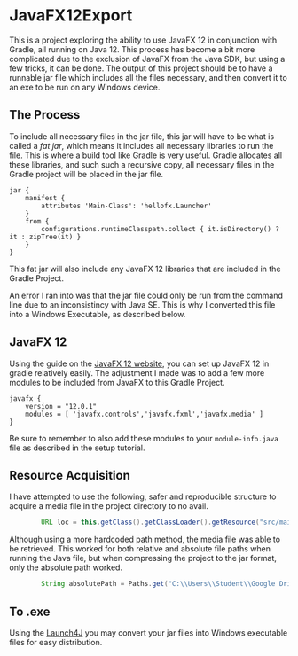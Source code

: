 # JavaFX12Export
This is a project exploring the ability to use JavaFX 12 in conjunction with Gradle, all running on Java 12. 
This process has become a bit more complicated due to the exclusion of JavaFX from the Java SDK, but using a few tricks, it can be done.
The output of this project should be to have a runnable jar file which includes all the files necessary, and then convert it to an exe to be run on any Windows device.

## The Process
To include all necessary files in the jar file, this jar will have to be what is called a <i>fat jar</i>, which means it includes all 
necessary libraries to run the file. This is where a build tool like Gradle is very useful. Gradle allocates all these libraries, and such
such a recursive copy, all necessary files in the Gradle project will be placed in the jar file.

```Gradle
jar {
    manifest {
        attributes 'Main-Class': 'hellofx.Launcher'
    }
    from {
        configurations.runtimeClasspath.collect { it.isDirectory() ? it : zipTree(it) }
    }
}
```

This fat jar will also include any JavaFX 12 libraries that are included in the Gradle Project.

An error I ran into was that the jar file could only be run from the command line due to an inconsistincy with Java SE. This is why I 
converted this file into a Windows Executable, as described below.

## JavaFX 12
Using the guide on the <a href="https://openjfx.io/openjfx-docs/#gradle">JavaFX 12 website</a>, you can set up JavaFX 12 in gradle relatively easily.
The adjustment I made was to add a few more modules to be included from JavaFX to this Gradle Project.

```Gradle
javafx {
    version = "12.0.1"
    modules = [ 'javafx.controls','javafx.fxml','javafx.media' ]
}
```

Be sure to remember to also add these modules to your ```module-info.java``` file as described in the setup tutorial.

## Resource Acquisition
I have attempted to use the following, safer and reproducible structure to acquire a media file in the project directory to no avail.
```Java
        URL loc = this.getClass().getClassLoader().getResource("src/main/resources/hellofx/Blend_W-gladRLvno7U.mp4");
```

Although using a more hardcoded path method, the media file was able to be retrieved. This worked for both relative and absolute 
file paths when running the Java file, but when compressing the project to the jar format, only the absolute path worked.
```Java
        String absolutePath = Paths.get("C:\\Users\\Student\\Google Drive\\Second Year\\Java Projects\\strangeExe\\src\\main\\resources\\hellofx\\Blend_W-gladRLvno7U.mp4").toUri().toString();
```

## To .exe
Using the <a href="http://launch4j.sourceforge.net/">Launch4J</a> you may convert your jar files into Windows executable files for easy
distribution. 

